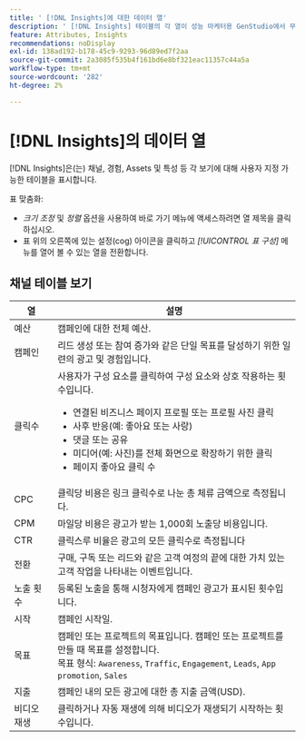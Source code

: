 ```yaml
---
title: ' [!DNL Insights]에 대한 데이터 열'
description: ' [!DNL Insights] 테이블의 각 열이 성능 마케터용 GenStudio에서 무엇을 나타내는지 이해합니다.'
feature: Attributes, Insights
recommendations: noDisplay
exl-id: 138ad192-b178-45c9-9293-96d89ed7f2aa
source-git-commit: 2a3085f535b4f161bd6e8bf321eac11357c44a5a
workflow-type: tm+mt
source-wordcount: '282'
ht-degree: 2%

---
```


# [!DNL Insights]의 데이터 열

[!DNL Insights]은(는) 채널, 경험, Assets 및 특성 등 각 보기에 대해 사용자 지정 가능한 테이블을 표시합니다.

표 맞춤화:

- _크기 조정_ 및 _정렬_ 옵션을 사용하여 바로 가기 메뉴에 액세스하려면 열 제목을 클릭하십시오.
- 표 위의 오른쪽에 있는 설정(cog) 아이콘을 클릭하고 _[!UICONTROL 표 구성]_ 메뉴를 열어 볼 수 있는 열을 전환합니다.

## 채널 테이블 보기

| 열 | 설명 |
| ----------- | ------------ |
| 예산 | 캠페인에 대한 전체 예산. |
| 캠페인 | 리드 생성 또는 참여 증가와 같은 단일 목표를 달성하기 위한 일련의 광고 및 경험입니다. |
| 클릭수 | 사용자가 구성 요소를 클릭하여 구성 요소와 상호 작용하는 횟수입니다.<ul><li>연결된 비즈니스 페이지 프로필 또는 프로필 사진 클릭</li><li>사후 반응(예: 좋아요 또는 사랑)</li><li>댓글 또는 공유</li><li>미디어(예: 사진)를 전체 화면으로 확장하기 위한 클릭</li><li>페이지 좋아요 클릭 수</li></ul> |
| CPC | 클릭당 비용은 링크 클릭수로 나눈 총 체류 금액으로 측정됩니다. |
| CPM | 마일당 비용은 광고가 받는 1,000회 노출당 비용입니다. |
| CTR | 클릭스루 비율은 광고의 모든 클릭수로 측정됩니다 |
| 전환 | 구매, 구독 또는 리드와 같은 고객 여정의 끝에 대한 가치 있는 고객 작업을 나타내는 이벤트입니다. |
| 노출 횟수 | 등록된 노출을 통해 시청자에게 캠페인 광고가 표시된 횟수입니다. |
| 시작 | 캠페인 시작일. |
| 목표 | 캠페인 또는 프로젝트의 목표입니다. 캠페인 또는 프로젝트를 만들 때 목표를 설정합니다.<br>목표 형식: `Awareness`, `Traffic`, `Engagement`, `Leads`, `App promotion`, `Sales` |
| 지출 | 캠페인 내의 모든 광고에 대한 총 지출 금액(USD). |
| 비디오 재생 | 클릭하거나 자동 재생에 의해 비디오가 재생되기 시작하는 횟수입니다. |
